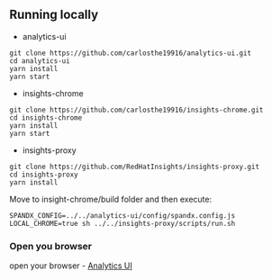 ## Running locally
- analytics-ui
```shell
git clone https://github.com/carlosthe19916/analytics-ui.git
cd analytics-ui
yarn install
yarn start
```

- insights-chrome

```shell
git clone https://github.com/carlosthe19916/insights-chrome.git
cd insights-chrome
yarn install
yarn start
```

- insights-proxy
```shell
git clone https://github.com/RedHatInsights/insights-proxy.git
cd insights-proxy
yarn install
```

Move to insight-chrome/build folder and then execute:
```shell
SPANDX_CONFIG=../../analytics-ui/config/spandx.config.js LOCAL_CHROME=true sh ../../insights-proxy/scripts/run.sh
```

### Open you browser
open your browser - [Analytics UI](https://ci.foo.redhat.com:1337/analytics/xavier/dashboard)
